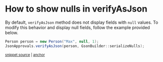 <a id="top"></a>

# How to show nulls in verifyAsJson
<!-- toc -->
<!-- endToc -->

By default, `verifyAsJson`  method does not display fields with `null` values.
To modify this behavior and display null fields, 
follow the example provided below.

<!-- snippet: CustomGsonBuilderShowingNull -->
<a id='snippet-customgsonbuildershowingnull'></a>
```java
Person person = new Person("Max", null, 1);
JsonApprovals.verifyAsJson(person, GsonBuilder::serializeNulls);
```
<sup><a href='/approvaltests-tests/src/test/java/org/approvaltests/JsonFormattingTest.java#L32-L35' title='Snippet source file'>snippet source</a> | <a href='#snippet-customgsonbuildershowingnull' title='Start of snippet'>anchor</a></sup>
<!-- endSnippet -->
